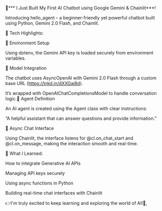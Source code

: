 🚀*** I Just Built My First AI Chatbot using Google Gemini & Chainlit***!

Introducing hello_agent – a beginner-friendly yet powerful chatbot built using Python, Gemini 2.0 Flash, and Chainlit.

🔧 Tech Highlights:

📌 Environment Setup

Using dotenv, the Gemini API key is loaded securely from environment variables.

📌 Model Integration

The chatbot uses AsyncOpenAI with Gemini 2.0 Flash through a custom base URL (https://lnkd.in/dXXGaj8d).

 It’s wrapped with OpenAIChatCompletionsModel to handle conversation logic.📌 Agent Definition
 
An AI agent is created using the Agent class with clear instructions:

“A helpful assistant that can answer questions and provide information.”

📌 Async Chat Interface

Using Chainlit, the interface listens for @cl.on_chat_start and @cl.on_message, making the interaction smooth and real-time.

🌱 What I Learned:

How to integrate Generative AI APIs

Managing API keys securely

Using async functions in Python

Building real-time chat interfaces with Chainlit

👉I'm truly excited to keep learning and exploring the world of AI!🌟,
